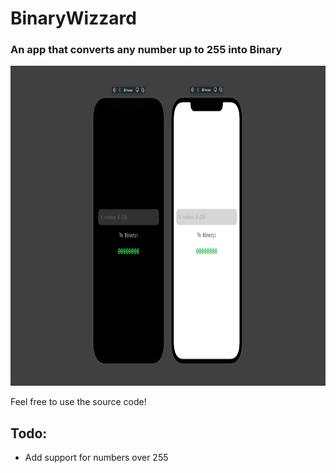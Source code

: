 # BinaryWizzard
### An app that converts any number up to 255 into Binary

<img src="https://github.com/savagegod22/BinaryWizzard/blob/main/BinaryWizzard%20Images/BinaryWizzardImages.png" height="512">

Feel free to use the source code!

## Todo:

* Add support for numbers over 255
